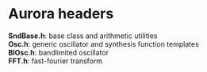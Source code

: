 Aurora headers
=============

**SndBase.h**: base class and arithmetic utilities  
**Osc.h**: generic oscillator and synthesis function templates  
**BlOsc.h**: bandlimited oscillator  
**FFT.h**: fast-fourier transform  
